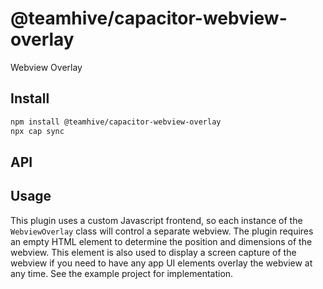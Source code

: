 # @teamhive/capacitor-webview-overlay

Webview Overlay

## Install

```bash
npm install @teamhive/capacitor-webview-overlay
npx cap sync
```

## API

<docgen-index></docgen-index>

<docgen-api>
<!-- run docgen to generate docs from the source -->
<!-- More info: https://github.com/ionic-team/capacitor-docgen -->
</docgen-api>

## Usage

This plugin uses a custom Javascript frontend, so each instance of the `WebviewOverlay` class will control a separate webview. The plugin requires an empty HTML element to determine the position and dimensions of the webview. This element is also used to display a screen capture of the webview if you need to have any app UI elements overlay the webview at any time. See the example project for implementation.
